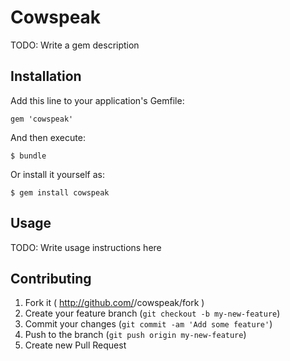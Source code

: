 # Cowspeak

TODO: Write a gem description

## Installation

Add this line to your application's Gemfile:

    gem 'cowspeak'

And then execute:

    $ bundle

Or install it yourself as:

    $ gem install cowspeak

## Usage

TODO: Write usage instructions here

## Contributing

1. Fork it ( http://github.com/<my-github-username>/cowspeak/fork )
2. Create your feature branch (`git checkout -b my-new-feature`)
3. Commit your changes (`git commit -am 'Add some feature'`)
4. Push to the branch (`git push origin my-new-feature`)
5. Create new Pull Request
